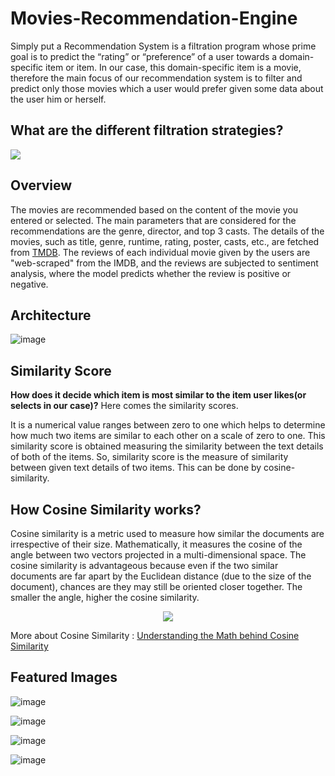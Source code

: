 # Movies-Recommendation-Engine

Simply put a Recommendation System is a filtration program whose prime goal is to predict the “rating” or “preference” of a user towards a domain-specific item or item. In our case, this domain-specific item is a movie, therefore the main focus of our recommendation system is to filter and predict only those movies which a user would prefer given some data about the user him or herself.

## What are the different filtration strategies?

![](https://editor.analyticsvidhya.com/uploads/88506recommendation%20system.png)

## Overview

The movies are recommended based on the content of the movie you entered or selected. The main parameters that are considered for the recommendations are the genre, director, and top 3 casts. The details of the movies, such as title, genre, runtime, rating, poster, casts, etc., are fetched from [TMDB](https://www.themoviedb.org/documentation/api). The reviews of each individual movie given by the users are "web-scraped" from the IMDB, and the reviews are subjected to sentiment analysis, where the model predicts whether the review is positive or negative.

## Architecture

![image](https://user-images.githubusercontent.com/64821137/205703620-6a74b310-a026-429a-9473-443ee3731a05.png)

## Similarity Score

**How does it decide which item is most similar to the item user likes(or selects in our case)?** Here comes the similarity scores.
   
It is a numerical value ranges between zero to one which helps to determine how much two items are similar to each other on a scale of zero to one. This similarity score is obtained measuring the similarity between the text details of both of the items. So, similarity score is the measure of similarity between given text details of two items. This can be done by cosine-similarity.
   
## How Cosine Similarity works?

Cosine similarity is a metric used to measure how similar the documents are irrespective of their size. Mathematically, it measures the cosine of the angle between two vectors projected in a multi-dimensional space. The cosine similarity is advantageous because even if the two similar documents are far apart by the Euclidean distance (due to the size of the document), chances are they may still be oriented closer together. The smaller the angle, higher the cosine similarity.

<p align="center">
  <img src="https://user-images.githubusercontent.com/36665975/70401457-a7530680-1a55-11ea-9158-97d4e8515ca4.png" />
</p>

More about Cosine Similarity : [Understanding the Math behind Cosine Similarity](https://www.machinelearningplus.com/nlp/cosine-similarity/)

## Featured Images

![image](https://user-images.githubusercontent.com/64821137/205706552-933d5d30-f939-487b-8d66-97540c285d66.png)

![image](https://user-images.githubusercontent.com/64821137/205706643-55c8eec2-8624-47e4-8493-d10355363cda.png)

![image](https://user-images.githubusercontent.com/64821137/205706720-0ecf176f-35fe-4a25-b405-8b45380b9238.png)

![image](https://user-images.githubusercontent.com/64821137/205706780-ca1dbc13-87cd-4b80-b803-e75b9e3f5e67.png)





